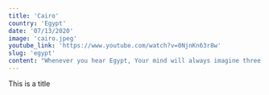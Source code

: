 ```yaml
---
title: 'Cairo'
country: 'Egypt'
date: '07/13/2020'
image: 'cairo.jpeg'
youtube_link: 'https://www.youtube.com/watch?v=0NjnKn63r8w'
slug: 'egypt'
content: "Whenever you hear Egypt, Your mind will always imagine three Pyramids, The Sphinx, Camels, and Horses. This picture isn't wrong, I'll be happy to write about it in this article that will make you more eager to visit Egypt. And I will write about everything you'll need to know before visiting The land of the Pharaohs."
---
```


This is a title 